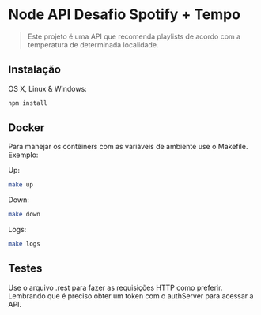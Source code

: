 # Node API Desafio Spotify + Tempo
> Este projeto é uma API que recomenda playlists de acordo com a temperatura de determinada localidade.


## Instalação

OS X, Linux & Windows:

```sh
npm install 
```

## Docker

Para manejar os contêiners com as variáveis de ambiente use o Makefile.
Exemplo:

Up:
```sh
make up
``` 
Down:
```sh
make down
``` 
Logs:
```sh
make logs
``` 
## Testes

Use o arquivo .rest para fazer as requisições HTTP como preferir. Lembrando que é preciso obter um token com o authServer para acessar a API.
